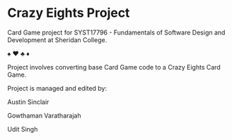 # Crazy Eights Project
Card Game project for SYST17796 - Fundamentals of Software Design and Development at Sheridan College. 

:spades: :hearts: :clubs: :diamonds:

Project involves converting base Card Game code to a Crazy Eights Card Game. 

Project is managed and edited by:

Austin Sinclair

Gowthaman Varatharajah

Udit Singh
